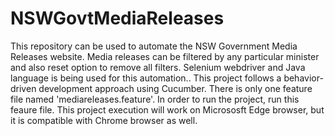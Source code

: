 # NSWGovtMediaReleases
This repository can be used to automate the NSW Government Media Releases website. Media releases can be filtered by any particular minister and also reset option to remove all filters.
Selenium webdriver and Java language is being used for this automation.. This project follows a behavior-driven development approach using Cucumber.
There is only one feature file named 'mediareleases.feature'. In order to run the project, run this feaure file.
This project execution will work on Micrososft Edge browser, but it is compatible with Chrome browser as well.
